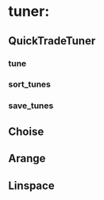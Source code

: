 # tuner:

## QuickTradeTuner

### tune

### sort_tunes

### save_tunes

## Choise

## Arange

## Linspace
